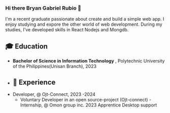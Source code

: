 ### Hi there Bryan Gabriel Rubio 👋
I'm a recent graduate passionate about create and build a simple web app. I enjoy studying and expore the other world of web development. During my studies, I've developed skills in React Nodejs and Mongdb.
## 🎓 Education

- **Bachelor of Science in Information Technology** , Polytechnic University of the Philippines(Unisan Branch), 2023
- ## 💼 Experience
- Developer, @ Ojt-Connect, 2023 -2024
  - Voluntary Developer in an open source-project (Ojt-connect)
-Internship, @ Omon group inc. 2023
  Apprentice Desktop support 

